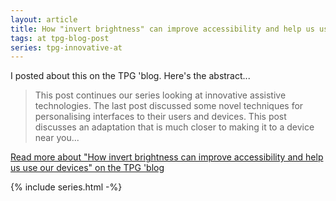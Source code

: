 ```yaml
---
layout: article
title: How "invert brightness" can improve accessibility and help us use our devices
tags: at tpg-blog-post
series: tpg-innovative-at
---
```


I posted about this on the TPG 'blog. Here's the abstract...

> This post continues our series looking at innovative assistive technologies. The last post discussed some novel techniques for personalising interfaces to their users and devices. This post discusses an adaptation that is much closer to making it to a device near you...

[Read more about "How invert brightness can improve accessibility and help us use our devices" on the TPG 'blog](https://developer.paciellogroup.com/blog/2017/12/how-invert-brightness-can-improve-accessibility-and-help-us-use-our-devices/)

{% include series.html -%}
